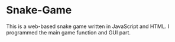 # Snake-Game
This is a web-based snake game written in JavaScript and HTML. 
I programmed the main game function and GUI part. 
